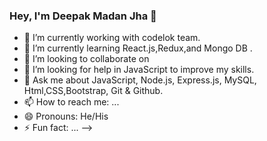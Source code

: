 ### Hey, I'm Deepak Madan Jha 👋

- 🔭 I’m currently working with codelok team.
- 🌱 I’m currently learning React.js,Redux,and Mongo DB .
- 👯 I’m looking to collaborate on 
- 🤔 I’m looking for help in JavaScript to improve my skills.
- 💬 Ask me about JavaScript, Node.js, Express.js, MySQL, Html,CSS,Bootstrap, Git & Github.
- 📫 How to reach me: ...
- 😄 Pronouns: He/His
- ⚡ Fun fact: ...
-->
